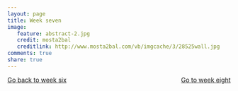 ```yaml
---
layout: page 
title: Week seven 
image: 
   feature: abstract-2.jpg
   credit: mosta2bal
   creditlink: http://www.mosta2bal.com/vb/imgcache/3/28525wall.jpg
comments: true
share: true 
---
```










<div style="float: left"> 
<a href="{{ site.url }}/retail/project/week-6/" class="btn">Go back to week six</a>
</div>

<div style="float: right"> 
<a href="{{ site.url }}/retail/project/week-8/" class="btn">Go to week eight</a>
</div>